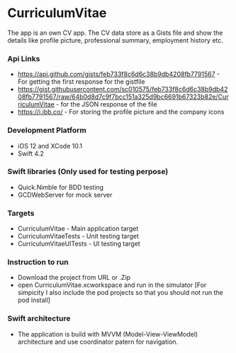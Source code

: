 # CurriculumVitae
The app is an own CV app. The CV data store as a Gists file and show the details like profile picture, professional summary, employment history etc. 

### Api Links
- https://api.github.com/gists/feb733f8c6d6c38b9db4208fb7791567 - For getting the first response for the gistfile
- https://gist.githubusercontent.com/sc010575/feb733f8c6d6c38b9db4208fb7791567/raw/64b0d8d7c9f7bcc151a325d9bc6691b67323b82e/CurriculumVitae - for the JSON response of the file
- https://i.ibb.co/ - For storing the profile picture and the company icons

### Development Platform
- iOS 12 and XCode 10.1
- Swift 4.2

### Swift libraries (Only used for testing perpose)
- Quick.Nimble for BDD testing
- GCDWebServer for mock server

### Targets
- CurriculumVitae - Main application target
- CurriculumVitaeTests - Unit testing target
- CurriculumVitaeUITests - UI testing target

### Instruction to run
- Download the project from URL or .Zip
- open CurriculumVitae.xcworkspace and run in the simulator
[For simpicity I also include the pod projects so that you should not run the pod install]

### Swift architecture
- The application is build with MVVM (Model-View-ViewModel) architecture and use coordinator patern for navigation.


